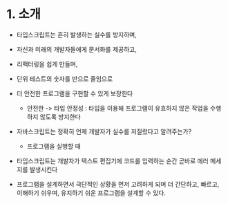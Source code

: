 # 1. 소개

- 타입스크립트는 흔히 발생하는 실수를 방지하며,
- 자신과 미래의 개발자들에게 문서화를 제공하고,
- 리팩터링을 쉽게 만들며,
- 단위 테스트의 숫자를 반으로 줄임으로
- 더 안전한 프로그램을 구현할 수 있게 보장한다

  - 안전한 -> 타입 안정성 : 타입을 이용해 프로그램이 유효하지 않은 작업을 수행하지 않도록 방지한다

- 자바스크립트는 정확히 언제 개발자가 실수를 저질렀다고 알려주는가?
  - 프로그램을 실행할 때
- 타입스크립트는 개발자가 텍스트 편집기에 코드를 입력하는 순간 곧바로 에러 메세지를 발생시킨다

- 프로그램을 설계하면서 극단적인 상황을 먼저 고려하게 되며 더 간단하고, 빠르고, 이해하기 쉬우며, 유지하기 쉬운 프로그램을 설계할 수 있다.
